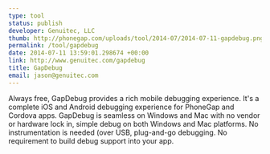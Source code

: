 ```yaml
---
type: tool
status: publish
developer: Genuitec, LLC
thumb: http://phonegap.com/uploads/tool/2014-07/2014-07-11-gapdebug.png
permalink: /tool/gapdebug
date: 2014-07-11 13:59:01.298674 +00:00
link: http://www.genuitec.com/gapdebug
title: GapDebug
email: jason@genuitec.com
---
```


Always free, GapDebug provides a rich mobile debugging experience. It's a complete iOS and Android debugging experience for PhoneGap and Cordova apps. GapDebug is seamless on Windows and Mac with no vendor or hardware lock in, simple debug on both Windows and Mac platforms. No instrumentation is needed (over USB, plug-and-go debugging. No requirement to build debug support into your app.
